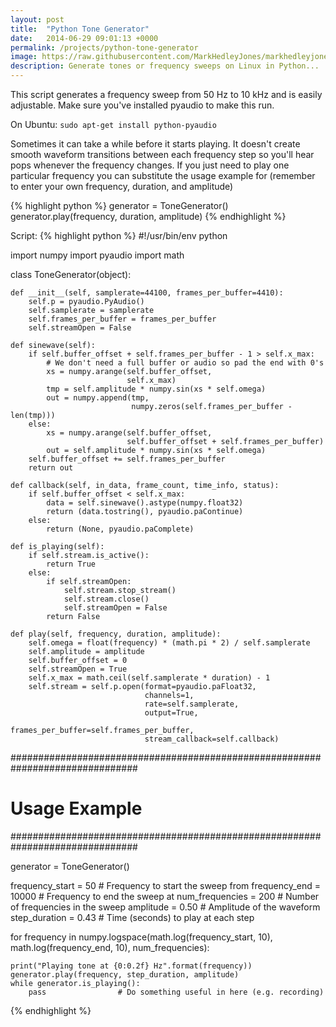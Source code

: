 ```yaml
---
layout: post
title:  "Python Tone Generator"
date:   2014-06-29 09:01:13 +0000
permalink: /projects/python-tone-generator
image: https://raw.githubusercontent.com/MarkHedleyJones/markhedleyjones.github.io/master/media/python-tone-generator/logo.png
description: Generate tones or frequency sweeps on Linux in Python...
---
```

This script generates a frequency sweep from 50 Hz to 10 kHz and is easily adjustable. Make sure you've installed pyaudio to make this run.

On Ubuntu: `sudo apt-get install python-pyaudio`

Sometimes it can take a while before it starts playing. It doesn't create smooth waveform transitions between each frequency step so you'll hear pops whenever the frequency changes. If you just need to play one particular frequency you can substitute the usage example for (remember to enter your own frequency, duration, and amplitude)

{% highlight python %}
generator = ToneGenerator()
generator.play(frequency, duration, amplitude)
{% endhighlight %}

Script:
{% highlight python %}
#!/usr/bin/env python
 
import numpy
import pyaudio
import math
 
 
class ToneGenerator(object):
 
    def __init__(self, samplerate=44100, frames_per_buffer=4410):
        self.p = pyaudio.PyAudio()
        self.samplerate = samplerate
        self.frames_per_buffer = frames_per_buffer
        self.streamOpen = False
 
    def sinewave(self):
        if self.buffer_offset + self.frames_per_buffer - 1 > self.x_max:
            # We don't need a full buffer or audio so pad the end with 0's
            xs = numpy.arange(self.buffer_offset,
                              self.x_max)
            tmp = self.amplitude * numpy.sin(xs * self.omega)
            out = numpy.append(tmp,
                               numpy.zeros(self.frames_per_buffer - len(tmp)))
        else:
            xs = numpy.arange(self.buffer_offset,
                              self.buffer_offset + self.frames_per_buffer)
            out = self.amplitude * numpy.sin(xs * self.omega)
        self.buffer_offset += self.frames_per_buffer
        return out
 
    def callback(self, in_data, frame_count, time_info, status):
        if self.buffer_offset < self.x_max:
            data = self.sinewave().astype(numpy.float32)
            return (data.tostring(), pyaudio.paContinue)
        else:
            return (None, pyaudio.paComplete)
 
    def is_playing(self):
        if self.stream.is_active():
            return True
        else:
            if self.streamOpen:
                self.stream.stop_stream()
                self.stream.close()
                self.streamOpen = False
            return False
 
    def play(self, frequency, duration, amplitude):
        self.omega = float(frequency) * (math.pi * 2) / self.samplerate
        self.amplitude = amplitude
        self.buffer_offset = 0
        self.streamOpen = True
        self.x_max = math.ceil(self.samplerate * duration) - 1
        self.stream = self.p.open(format=pyaudio.paFloat32,
                                  channels=1,
                                  rate=self.samplerate,
                                  output=True,
                                  frames_per_buffer=self.frames_per_buffer,
                                  stream_callback=self.callback)
 
 
###############################################################################
#                                 Usage Example                               #
###############################################################################
 
generator = ToneGenerator()
 
frequency_start = 50        # Frequency to start the sweep from
frequency_end = 10000       # Frequency to end the sweep at
num_frequencies = 200       # Number of frequencies in the sweep
amplitude = 0.50            # Amplitude of the waveform
step_duration = 0.43        # Time (seconds) to play at each step
 
for frequency in numpy.logspace(math.log(frequency_start, 10),
                                math.log(frequency_end, 10),
                                num_frequencies):
 
    print("Playing tone at {0:0.2f} Hz".format(frequency))
    generator.play(frequency, step_duration, amplitude)
    while generator.is_playing():
        pass                # Do something useful in here (e.g. recording)
{% endhighlight %}

